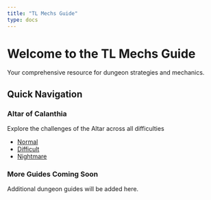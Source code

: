 ```yaml
---
title: "TL Mechs Guide"
type: docs
---
```


# Welcome to the TL Mechs Guide

Your comprehensive resource for dungeon strategies and mechanics.

## Quick Navigation

### Altar of Calanthia

Explore the challenges of the Altar across all difficulties

- [Normal](/tl-mechs-static/docs/altar-of-calanthia/normal/)
- [Difficult](/tl-mechs-static/docs/altar-of-calanthia/difficult/)
- [Nightmare](/tl-mechs-static/docs/altar-of-calanthia/nightmare/)

### More Guides Coming Soon

Additional dungeon guides will be added here.

